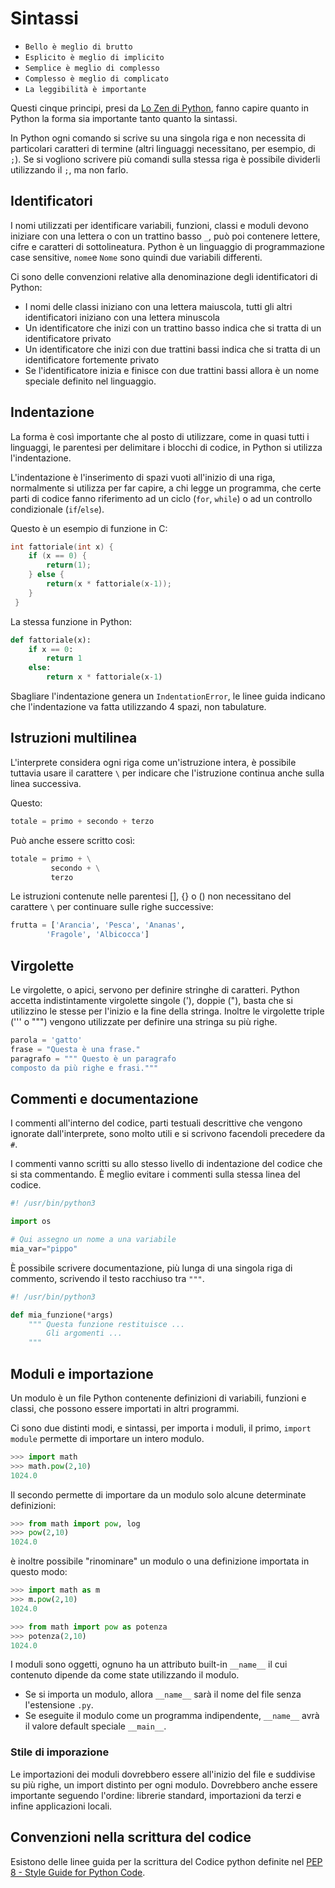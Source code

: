 # Sintassi

* `Bello è meglio di brutto`
* `Esplicito è meglio di implicito`
* `Semplice è meglio di complesso`
* `Complesso è meglio di complicato`
* `La leggibilità è importante`

Questi cinque principi, presi da [Lo Zen di Python](Zen.md), fanno capire quanto in Python la forma sia importante tanto quanto la sintassi.

In Python ogni comando si scrive su una singola riga e non necessita di particolari caratteri di termine (altri linguaggi necessitano, per esempio, di `;`). 
Se si vogliono scrivere più comandi sulla stessa riga è possibile dividerli utilizzando il `;`, ma non farlo.

## Identificatori

I nomi utilizzati per identificare variabili, funzioni, classi e moduli devono iniziare con una lettera o con un trattino basso `_`, può poi contenere lettere, cifre e caratteri di sottolineatura. Python è un linguaggio di programmazione case sensitive, `nome`e `Nome` sono quindi due variabili differenti.

Ci sono delle convenzioni relative alla denominazione degli identificatori di Python:

* I nomi delle classi iniziano con una lettera maiuscola, tutti gli altri identificatori iniziano con una lettera minuscola
* Un identificatore che inizi con un trattino basso indica che si tratta di un identificatore privato
* Un identificatore che inizi con due trattini bassi indica che si tratta di un identificatore fortemente privato
* Se l'identificatore inizia e finisce con due trattini bassi allora è un nome speciale definito nel linguaggio.


## Indentazione

La forma è così importante che al posto di utilizzare, come in quasi tutti i linguaggi, le parentesi per delimitare i blocchi di codice, in Python si utilizza l'indentazione.

L'indentazione è l'inserimento di spazi vuoti all'inizio di una riga, normalmente si utilizza per far capire, a chi legge un programma, che certe parti di codice fanno riferimento ad un ciclo (`for`, `while`) o ad un controllo condizionale (`if`/`else`).

Questo è un esempio di funzione in C:

```C
int fattoriale(int x) {
    if (x == 0) {
        return(1);                   
    } else {
        return(x * fattoriale(x-1));
    }
 }
```

La stessa funzione in Python:

```Python
def fattoriale(x):
    if x == 0:
        return 1
    else:
        return x * fattoriale(x-1)
```

Sbagliare l'indentazione genera un `IndentationError`, le linee guida indicano che l'indentazione va fatta utilizzando 4 spazi, non tabulature. 

## Istruzioni multilinea

L'interprete considera ogni riga come un'istruzione intera, è possibile tuttavia usare il carattere `\` per indicare che l'istruzione continua anche sulla linea successiva. 

Questo:

```Python
totale = primo + secondo + terzo
```

Può anche essere scritto così:

```Python
totale = primo + \
         secondo + \
         terzo
```

Le istruzioni contenute nelle parentesi [], {} o () non necessitano del carattere `\` per continuare sulle righe successive:

```Python
frutta = ['Arancia', 'Pesca', 'Ananas',
        'Fragole', 'Albicocca']
```        

## Virgolette

Le virgolette, o apici, servono per definire stringhe di caratteri.
Python accetta indistintamente virgolette singole ('), doppie ("), basta che si utilizzino le stesse per l'inizio e la fine della stringa. Inoltre le virgolette triple (''' o """) vengono utilizzate per definire una stringa su più righe. 

```Python
parola = 'gatto'
frase = "Questa è una frase."
paragrafo = """ Questo è un paragrafo
composto da più righe e frasi."""
```

## Commenti e documentazione

I commenti all'interno del codice, parti testuali descrittive che vengono ignorate dall'interprete, sono molto utili e si scrivono facendoli precedere da `#`.

I commenti vanno scritti su allo stesso livello di indentazione del codice che si sta commentando. È meglio evitare i commenti sulla stessa linea del codice.


```python
#! /usr/bin/python3

import os

# Qui assegno un nome a una variabile
mia_var="pippo"
```

È possibile scrivere documentazione, più lunga di una singola riga di commento, scrivendo il testo racchiuso tra `"""`.

```python
#! /usr/bin/python3

def mia_funzione(*args)
    """ Questa funzione restituisce ...
        Gli argomenti ...   
    """
```

## Moduli e importazione 

Un modulo è un file Python contenente definizioni di variabili, funzioni e classi, che possono essere importati in altri programmi.

Ci sono due distinti modi, e sintassi, per importa i moduli, il primo, `import module` permette di importare un intero modulo.

```python
>>> import math
>>> math.pow(2,10)
1024.0
```

Il secondo permette di importare da un modulo solo alcune determinate definizioni:

```python
>>> from math import pow, log
>>> pow(2,10)
1024.0
```

è inoltre possibile "rinominare" un modulo o una definizione importata in questo modo:

```python
>>> import math as m
>>> m.pow(2,10)
1024.0
```

```python
>>> from math import pow as potenza
>>> potenza(2,10)
1024.0
```

I moduli sono oggetti, ognuno ha un attributo built-in `__name__` il cui contenuto dipende da come state utilizzando il modulo. 

* Se si importa un modulo, allora `__name__` sarà il nome del file senza l'estensione `.py`.  
* Se eseguite il modulo come un programma indipendente, `__name__` avrà il valore default speciale `__main__`.

### Stile di imporazione

Le importazioni dei moduli dovrebbero essere all'inizio del file e suddivise su più righe, un import distinto per ogni modulo.
Dovrebbero anche essere importante seguendo l'ordine: librerie standard, importazioni da terzi e infine applicazioni locali.


## Convenzioni nella scrittura del codice

Esistono delle linee guida per la scrittura del Codice python definite nel [PEP 8 - Style Guide for Python Code](https://www.python.org/dev/peps/pep-0008/).

